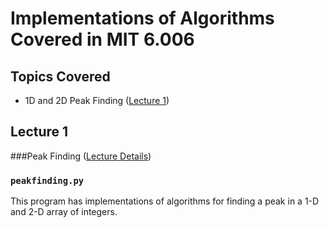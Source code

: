 # Implementations of Algorithms Covered in MIT 6.006

## Topics Covered
- 1D and 2D Peak Finding ([Lecture 1](#Lecture-1))

## Lecture 1
###Peak Finding ([Lecture Details](https://ocw.mit.edu/courses/electrical-engineering-and-computer-science/6-006-introduction-to-algorithms-fall-2011/lecture-videos/mit6_006f11_lec01.pdf))
### `peakfinding.py`

This program has implementations of algorithms for finding a peak in
a 1-D and 2-D array of integers.
 
